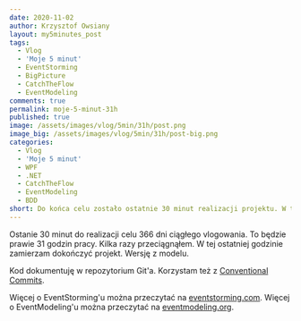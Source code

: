 ```yaml
---
date: 2020-11-02
author: Krzysztof Owsiany
layout: my5minutes_post
tags:
  - Vlog
  - 'Moje 5 minut'
  - EventStorming
  - BigPicture
  - CatchTheFlow
  - EventModeling
comments: true
permalink: moje-5-minut-31h
published: true
image: /assets/images/vlog/5min/31h/post.png
image_big: /assets/images/vlog/5min/31h/post-big.png
categories:
  - Vlog
  - 'Moje 5 minut'
  - WPF
  - .NET
  - CatchTheFlow
  - EventModeling
  - BDD
short: Do końca celu zostało ostatnie 30 minut realizacji projektu. W tym czasie zamierzam dokończyć projekt. Ciekawe czy się uda. Jeżeli zajdzie potrzeba to powstanie kilka odcinków więcej.
---
```

Ostanie 30 minut do realizacji celu 366 dni ciągłego vlogowania.
To będzie prawie 31 godzin pracy. Kilka razy przeciągnąłem.
W tej ostatniej godzinie zamierzam dokończyć projekt. Wersję z modelu.

Kod dokumentuję w repozytorium Git'a. Korzystam też z [Conventional Commits](https://www.conventionalcommits.org/en/v1.0.0/).

Więcej o EventStorming'u można przeczytać na [eventstorming.com](https://www.eventstorming.com).
Więcej o EventModeling'u można przeczytać na [eventmodeling.org](https://eventmodeling.org).